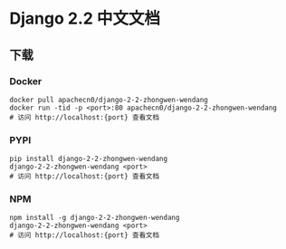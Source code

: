 # Django 2.2 中文文档

## 下载

### Docker

```
docker pull apachecn0/django-2-2-zhongwen-wendang
docker run -tid -p <port>:80 apachecn0/django-2-2-zhongwen-wendang
# 访问 http://localhost:{port} 查看文档
```

### PYPI

```
pip install django-2-2-zhongwen-wendang
django-2-2-zhongwen-wendang <port>
# 访问 http://localhost:{port} 查看文档
```

### NPM

```
npm install -g django-2-2-zhongwen-wendang
django-2-2-zhongwen-wendang <port>
# 访问 http://localhost:{port} 查看文档
```